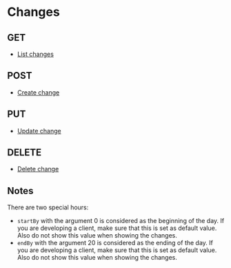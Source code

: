 # Changes

## GET

* [List changes](list.md)

## POST

* [Create change](create.md)

## PUT

* [Update change](update.md)

## DELETE

* [Delete change](delete.md)

## Notes

There are two special hours:

* `startBy` with the argument 0 is considered as the beginning of the
day. If you are developing a client, make sure that this is set as
default value. Also do not show this value when showing the changes.
* `endBy` with the argument 20 is considered as the ending of the
day. If you are developing a client, make sure that this is set as
default value. Also do not show this value when showing the changes.
